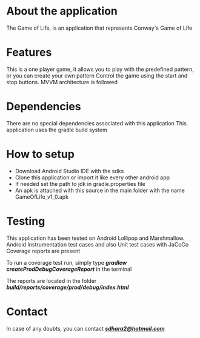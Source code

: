 # About the application #
The Game of Life, is an application that represents Conway's Game of Life

# Features #
This is a one player game, it allows you to play with the predefined pattern, or you can create your own pattern
Control the game using the start and stop buttons.
MVVM architecture is followed

# Dependencies #
There are no special dependencies associated with this application
This application uses the gradle build system

# How to setup #
- Download Android Studio IDE with the sdks
- Clone this application or import it like every other android app
- If needed set the path to jdk in gradle.properties file
- An apk is attached with this source in the main folder with the name GameOfLife_v1_0.apk

# Testing #
This application has been tested on Android Lollipop and Marshmallow.
Android Instrumentation test cases and also Unit test cases with JaCoCo Coverage reports are present

To run a coverage test run, simply type ***gradlew createProdDebugCoverageReport*** in the terminal

The reports are located in the folder ***build/reports/coverage/prod/debug/index.html***

# Contact #
In case of any doubts, you can contact ***sdhara2@hotmail.com***